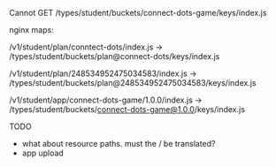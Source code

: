 Cannot GET /types/student/buckets/connect-dots-game/keys/index.js

nginx maps:

/v1/student/plan/conntect-dots/index.js ->
/types/student/buckets/plan@connect-dots/keys/index.js

/v1/student/plan/248534952475034583/index.js -> /types/student/buckets/plan@248534952475034583/keys/index.js

/v1/student/app/connect-dots-game/1.0.0/index.js ->
/types/student/buckets/connect-dots-game@1.0.0/keys/index.js

TODO

- what about resource paths. must the / be translated?
- app upload
